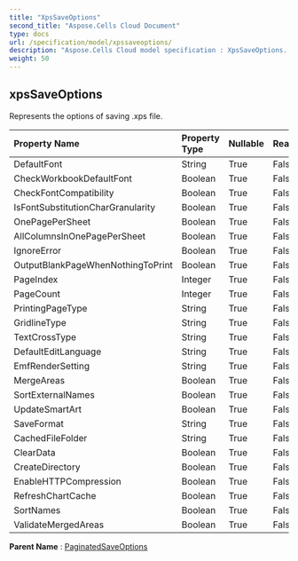 ```yaml
---
title: "XpsSaveOptions"
second_title: "Aspose.Cells Cloud Document"
type: docs
url: /specification/model/xpssaveoptions/
description: "Aspose.Cells Cloud model specification : XpsSaveOptions. Effortlessly handle Excel and other spreadsheet documents with features like opening, generating, editing, splitting, merging, comparing, and converting."
weight: 50
---
```


## **xpsSaveOptions**

Represents the options of saving .xps file. 

| Property Name | Property Type | Nullable |  ReadOnly | DefaultValue | Description | 
| :- | :- | :- |:- |  :- | :- |
| DefaultFont | String | True |  False |  |  |  
| CheckWorkbookDefaultFont | Boolean | True |  False |  |  |  
| CheckFontCompatibility | Boolean | True |  False |  |  |  
| IsFontSubstitutionCharGranularity | Boolean | True |  False |  |  |  
| OnePagePerSheet | Boolean | True |  False |  |  |  
| AllColumnsInOnePagePerSheet | Boolean | True |  False |  |  |  
| IgnoreError | Boolean | True |  False |  |  |  
| OutputBlankPageWhenNothingToPrint | Boolean | True |  False |  |  |  
| PageIndex | Integer | True |  False |  |  |  
| PageCount | Integer | True |  False |  |  |  
| PrintingPageType | String | True |  False |  |  |  
| GridlineType | String | True |  False |  |  |  
| TextCrossType | String | True |  False |  |  |  
| DefaultEditLanguage | String | True |  False |  |  |  
| EmfRenderSetting | String | True |  False |  |  |  
| MergeAreas | Boolean | True |  False |  |  |  
| SortExternalNames | Boolean | True |  False |  |  |  
| UpdateSmartArt | Boolean | True |  False |  |  |  
| SaveFormat | String | True |  False |  |  |  
| CachedFileFolder | String | True |  False |  |  |  
| ClearData | Boolean | True |  False |  |  |  
| CreateDirectory | Boolean | True |  False |  |  |  
| EnableHTTPCompression | Boolean | True |  False |  |  |  
| RefreshChartCache | Boolean | True |  False |  |  |  
| SortNames | Boolean | True |  False |  |  |  
| ValidateMergedAreas | Boolean | True |  False |  |  |  

**Parent Name** : [PaginatedSaveOptions](paginatedsaveoptions)

